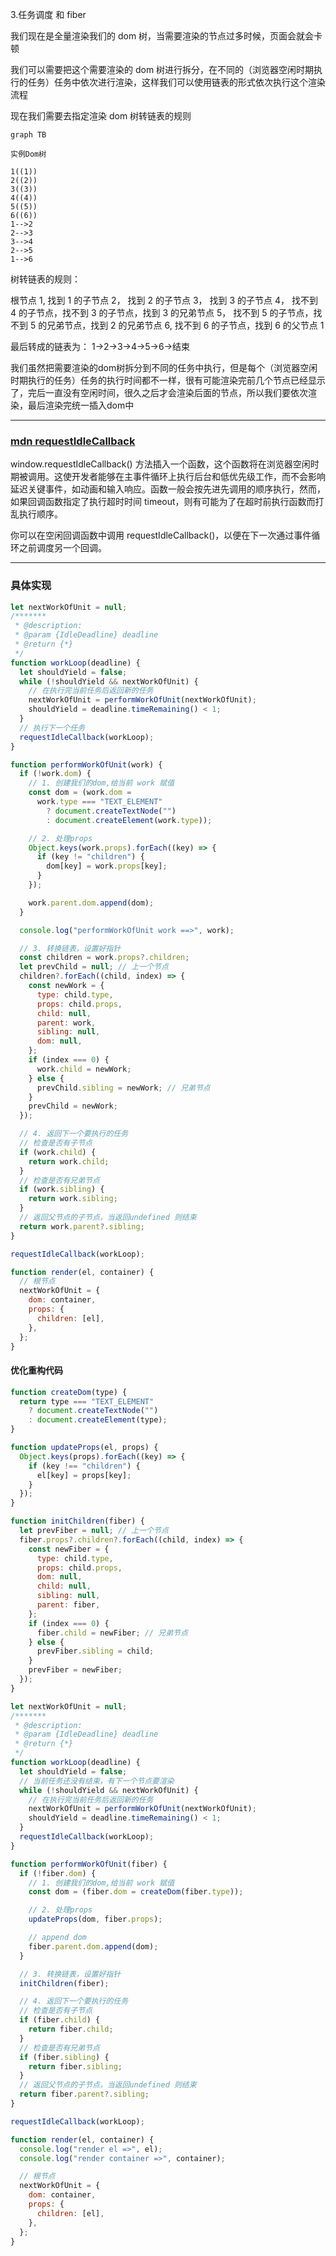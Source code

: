 <!--
 * @Author: hy
 * @Date: 2024-01-18 13:03:02
 * @LastEditors: hy
 * @Description:
 * @LastEditTime: 2024-01-19 19:35:00
 * @FilePath: /mini-react/docs/3.任务调度.md
 * Copyright 2024 hy, All Rights Reserved.
-->

3.任务调度 和 fiber

我们现在是全量渲染我们的 dom 树，当需要渲染的节点过多时候，页面会就会卡顿

我们可以需要把这个需要渲染的 dom 树进行拆分，在不同的（浏览器空闲时期执行的任务）任务中依次进行渲染，这样我们可以使用链表的形式依次执行这个渲染流程

现在我们需要去指定渲染 dom 树转链表的规则

```mermaid
graph TB

实例Dom树

1((1))
2((2))
3((3))
4((4))
5((5))
6((6))
1-->2
2-->3
3-->4
2-->5
1-->6

```

树转链表的规则：

根节点 1,
找到 1 的子节点 2，
找到 2 的子节点 3，
找到 3 的子节点 4，
找不到 4 的子节点，找不到 3 的子节点，找到 3 的兄弟节点 5，
找不到 5 的子节点，找不到 5 的兄弟节点，找到 2 的兄弟节点 6,
找不到 6 的子节点，找到 6 的父节点 1

最后转成的链表为：
1->2->3->4->5->6->结束

我们虽然把需要渲染的dom树拆分到不同的任务中执行，但是每个（浏览器空闲时期执行的任务）任务的执行时间都不一样，很有可能渲染完前几个节点已经显示了，完后一直没有空闲时间，很久之后才会渲染后面的节点，所以我们要依次渲染，最后渲染完统一插入dom中

---

### [mdn requestIdleCallback](https://developer.mozilla.org/zh-CN/docs/Web/API/Window/requestIdleCallback)

window.requestIdleCallback() 方法插入一个函数，这个函数将在浏览器空闲时期被调用。这使开发者能够在主事件循环上执行后台和低优先级工作，而不会影响延迟关键事件，如动画和输入响应。函数一般会按先进先调用的顺序执行，然而，如果回调函数指定了执行超时时间 timeout，则有可能为了在超时前执行函数而打乱执行顺序。

你可以在空闲回调函数中调用 requestIdleCallback()，以便在下一次通过事件循环之前调度另一个回调。

---

### 具体实现

```javascript
let nextWorkOfUnit = null;
/*******
 * @description:
 * @param {IdleDeadline} deadline
 * @return {*}
 */
function workLoop(deadline) {
  let shouldYield = false;
  while (!shouldYield && nextWorkOfUnit) {
    // 在执行完当前任务后返回新的任务
    nextWorkOfUnit = performWorkOfUnit(nextWorkOfUnit);
    shouldYield = deadline.timeRemaining() < 1;
  }
  // 执行下一个任务
  requestIdleCallback(workLoop);
}

function performWorkOfUnit(work) {
  if (!work.dom) {
    // 1. 创建我们的dom,给当前 work 赋值
    const dom = (work.dom =
      work.type === "TEXT_ELEMENT"
        ? document.createTextNode("")
        : document.createElement(work.type));

    // 2. 处理props
    Object.keys(work.props).forEach((key) => {
      if (key != "children") {
        dom[key] = work.props[key];
      }
    });

    work.parent.dom.append(dom);
  }

  console.log("performWorkOfUnit work ==>", work);

  // 3. 转换链表，设置好指针
  const children = work.props?.children;
  let prevChild = null; // 上一个节点
  children?.forEach((child, index) => {
    const newWork = {
      type: child.type,
      props: child.props,
      child: null,
      parent: work,
      sibling: null,
      dom: null,
    };
    if (index === 0) {
      work.child = newWork;
    } else {
      prevChild.sibling = newWork; // 兄弟节点
    }
    prevChild = newWork;
  });

  // 4. 返回下一个要执行的任务
  // 检查是否有子节点
  if (work.child) {
    return work.child;
  }
  // 检查是否有兄弟节点
  if (work.sibling) {
    return work.sibling;
  }
  // 返回父节点的子节点，当返回undefined 则结束
  return work.parent?.sibling;
}

requestIdleCallback(workLoop);

function render(el, container) {
  // 根节点
  nextWorkOfUnit = {
    dom: container,
    props: {
      children: [el],
    },
  };
}
```

#### 优化重构代码

```javascript
function createDom(type) {
  return type === "TEXT_ELEMENT"
    ? document.createTextNode("")
    : document.createElement(type);
}

function updateProps(el, props) {
  Object.keys(props).forEach((key) => {
    if (key !== "children") {
      el[key] = props[key];
    }
  });
}

function initChildren(fiber) {
  let prevFiber = null; // 上一个节点
  fiber.props?.children?.forEach((child, index) => {
    const newFiber = {
      type: child.type,
      props: child.props,
      dom: null,
      child: null,
      sibling: null,
      parent: fiber,
    };
    if (index === 0) {
      fiber.child = newFiber; // 兄弟节点
    } else {
      prevFiber.sibling = child;
    }
    prevFiber = newFiber;
  });
}

let nextWorkOfUnit = null;
/*******
 * @description:
 * @param {IdleDeadline} deadline
 * @return {*}
 */
function workLoop(deadline) {
  let shouldYield = false;
  // 当前任务还没有结束，有下一个节点要渲染
  while (!shouldYield && nextWorkOfUnit) {
    // 在执行完当前任务后返回新的任务
    nextWorkOfUnit = performWorkOfUnit(nextWorkOfUnit);
    shouldYield = deadline.timeRemaining() < 1;
  }
  requestIdleCallback(workLoop);
}

function performWorkOfUnit(fiber) {
  if (!fiber.dom) {
    // 1. 创建我们的dom,给当前 work 赋值
    const dom = (fiber.dom = createDom(fiber.type));

    // 2. 处理props
    updateProps(dom, fiber.props);

    // append dom
    fiber.parent.dom.append(dom);
  }

  // 3. 转换链表，设置好指针
  initChildren(fiber);

  // 4. 返回下一个要执行的任务
  // 检查是否有子节点
  if (fiber.child) {
    return fiber.child;
  }
  // 检查是否有兄弟节点
  if (fiber.sibling) {
    return fiber.sibling;
  }
  // 返回父节点的子节点，当返回undefined 则结束
  return fiber.parent?.sibling;
}

requestIdleCallback(workLoop);

function render(el, container) {
  console.log("render el =>", el);
  console.log("render container =>", container);

  // 根节点
  nextWorkOfUnit = {
    dom: container,
    props: {
      children: [el],
    },
  };
}
```
